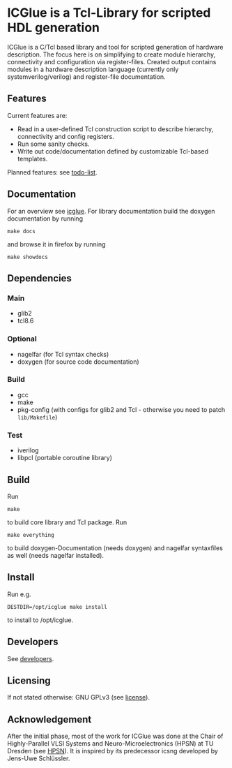 # ICGlue is a Tcl-Library for scripted HDL generation

ICGlue is a C/Tcl based library and tool for scripted generation of hardware description.
The focus here is on simplifying to create module hierarchy, connectivity and configuration via register-files.
Created output contains modules in a hardware description language (currently only systemverilog/verilog) and register-file documentation.

## Features
Current features are:
- Read in a user-defined Tcl construction script to describe hierarchy, connectivity and config registers.
- Run some sanity checks.
- Write out code/documentation defined by customizable Tcl-based templates.

Planned features: see [todo-list](TODOS.md).

## Documentation
For an overview see [icglue](doxy/icglue.md).
For library documentation build the doxygen documentation by running
```shell
make docs
```
and browse it in firefox by running
```shell
make showdocs
```

## Dependencies
### Main
- glib2
- tcl8.6

### Optional
- nagelfar (for Tcl syntax checks)
- doxygen (for source code documentation)

### Build
- gcc
- make
- pkg-config (with configs for glib2 and Tcl - otherwise you need to patch `lib/Makefile`)

### Test
- iverilog
- libpcl (portable coroutine library)

## Build
Run
```shell
make
```
to build core library and Tcl package.
Run
```shell
make everything
```
to build doxygen-Documentation (needs doxygen) and nagelfar syntaxfiles as well (needs nagelfar installed).

## Install
Run e.g.
```shell
DESTDIR=/opt/icglue make install
```
to install to /opt/icglue.

## Developers
See [developers](AUTHORS.md).

## Licensing
If not stated otherwise: GNU GPLv3 (see [license](LICENSE.md)).

## Acknowledgement
After the initial phase, most of the work for ICGlue was done at the Chair of Highly-Parallel VLSI Systems and Neuro-Microelectronics (HPSN) at TU Dresden
(see [HPSN](https://tu-dresden.de/ing/elektrotechnik/iee/hpsn "Chair of Highly-Parallel VLSI Systems and Neuro-Microelectronics")).
It is inspired by its predecessor icsng developed by Jens-Uwe Schlüssler.
